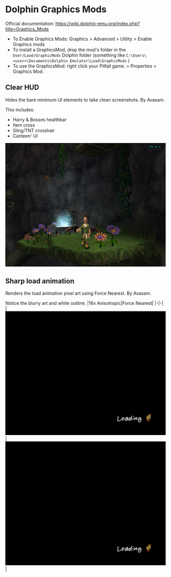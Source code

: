 # Dolphin Graphics Mods

Official documentation: <https://wiki.dolphin-emu.org/index.php?title=Graphics_Mods>

- To Enable Graphics Mods: Graphics > Advanced > Utility > Enable Graphics mods
- To install a GraphicsMod, drop the mod's folder in the `User/Load/GraphicMods` Dolphin folder (something like `C:\Users\<user>\Documents\Dolphin Emulator\Load\GraphicMods` )
- To use the GraphicsMod: right click your Pitfall game. > Properties > Graphics Mod.

<!-- Keep Graphics Mods descriptions in sync with metadata.json! -->

## Clear HUD

Hides the bare minimum UI elements to take clean screenshots. By Avasam.

This includes:

- Harry & Bosses healthbar
- Item cross
- Sling/TNT crosshair
- Canteen' UI

![Clear HUD demo](./Clear%20HUD%20demo.png)

## Sharp load animation

Renders the load animation pixel art using Force Nearest. By Avasam.

Notice the blurry art and white outline.
|16x Anisotropic|Force Nearest|
|-|-|
|![Load Anisotropic 16x](./Sharp%20load%20animation%20demo%2016x%20Anisotropic.png)|![Load Force Nearest](./Sharp%20load%20animation%20demo%20Force%20Nearest.png)|
